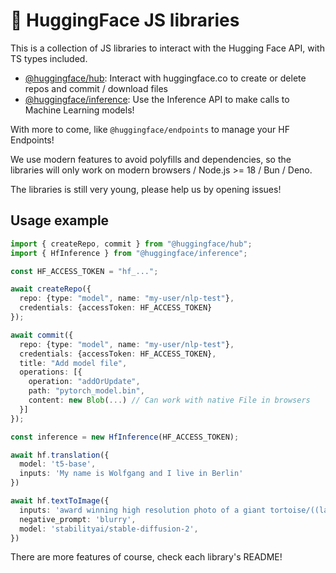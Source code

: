 # 🤗 HuggingFace JS libraries

This is a collection of JS libraries to interact with the Hugging Face API, with TS types included.

- [@huggingface/hub](packages/hub/README.md): Interact with huggingface.co to create or delete repos and commit / download files
- [@huggingface/inference](packages/inference/README.md): Use the Inference API to make calls to Machine Learning models!

With more to come, like `@huggingface/endpoints` to manage your HF Endpoints!

We use modern features to avoid polyfills and dependencies, so the libraries will only work on modern browsers / Node.js >= 18 / Bun / Deno. 

The libraries is still very young, please help us by opening issues!

## Usage example

```ts
import { createRepo, commit } from "@huggingface/hub";
import { HfInference } from "@huggingface/inference";

const HF_ACCESS_TOKEN = "hf_...";

await createRepo({
  repo: {type: "model", name: "my-user/nlp-test"},
  credentials: {accessToken: HF_ACCESS_TOKEN}
});

await commit({
  repo: {type: "model", name: "my-user/nlp-test"},
  credentials: {accessToken: HF_ACCESS_TOKEN},
  title: "Add model file",
  operations: [{
    operation: "addOrUpdate",
    path: "pytorch_model.bin",
    content: new Blob(...) // Can work with native File in browsers
  }]
});

const inference = new HfInference(HF_ACCESS_TOKEN);

await hf.translation({
  model: 't5-base',
  inputs: 'My name is Wolfgang and I live in Berlin'
})

await hf.textToImage({
  inputs: 'award winning high resolution photo of a giant tortoise/((ladybird)) hybrid, [trending on artstation]',
  negative_prompt: 'blurry',
  model: 'stabilityai/stable-diffusion-2',
})
```

There are more features of course, check each library's README!
